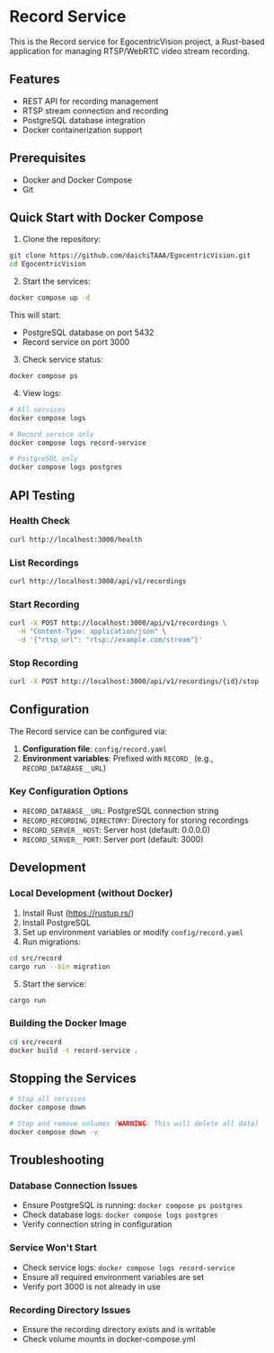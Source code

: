 # Record Service

This is the Record service for EgocentricVision project, a Rust-based application for managing RTSP/WebRTC video stream recording.

## Features

- REST API for recording management
- RTSP stream connection and recording
- PostgreSQL database integration
- Docker containerization support

## Prerequisites

- Docker and Docker Compose
- Git

## Quick Start with Docker Compose

1. Clone the repository:
```bash
git clone https://github.com/daichiTAAA/EgocentricVision.git
cd EgocentricVision
```

2. Start the services:
```bash
docker compose up -d
```

This will start:
- PostgreSQL database on port 5432
- Record service on port 3000

3. Check service status:
```bash
docker compose ps
```

4. View logs:
```bash
# All services
docker compose logs

# Record service only
docker compose logs record-service

# PostgreSQL only
docker compose logs postgres
```

## API Testing

### Health Check
```bash
curl http://localhost:3000/health
```

### List Recordings
```bash
curl http://localhost:3000/api/v1/recordings
```

### Start Recording
```bash
curl -X POST http://localhost:3000/api/v1/recordings \
  -H "Content-Type: application/json" \
  -d '{"rtsp_url": "rtsp://example.com/stream"}'
```

### Stop Recording
```bash
curl -X POST http://localhost:3000/api/v1/recordings/{id}/stop
```

## Configuration

The Record service can be configured via:

1. **Configuration file**: `config/record.yaml`
2. **Environment variables**: Prefixed with `RECORD_` (e.g., `RECORD_DATABASE__URL`)

### Key Configuration Options

- `RECORD_DATABASE__URL`: PostgreSQL connection string
- `RECORD_RECORDING_DIRECTORY`: Directory for storing recordings
- `RECORD_SERVER__HOST`: Server host (default: 0.0.0.0)
- `RECORD_SERVER__PORT`: Server port (default: 3000)

## Development

### Local Development (without Docker)

1. Install Rust (https://rustup.rs/)
2. Install PostgreSQL
3. Set up environment variables or modify `config/record.yaml`
4. Run migrations:
```bash
cd src/record
cargo run --bin migration
```
5. Start the service:
```bash
cargo run
```

### Building the Docker Image

```bash
cd src/record
docker build -t record-service .
```

## Stopping the Services

```bash
# Stop all services
docker compose down

# Stop and remove volumes (WARNING: This will delete all data)
docker compose down -v
```

## Troubleshooting

### Database Connection Issues
- Ensure PostgreSQL is running: `docker compose ps postgres`
- Check database logs: `docker compose logs postgres`
- Verify connection string in configuration

### Service Won't Start
- Check service logs: `docker compose logs record-service`
- Ensure all required environment variables are set
- Verify port 3000 is not already in use

### Recording Directory Issues
- Ensure the recording directory exists and is writable
- Check volume mounts in docker-compose.yml